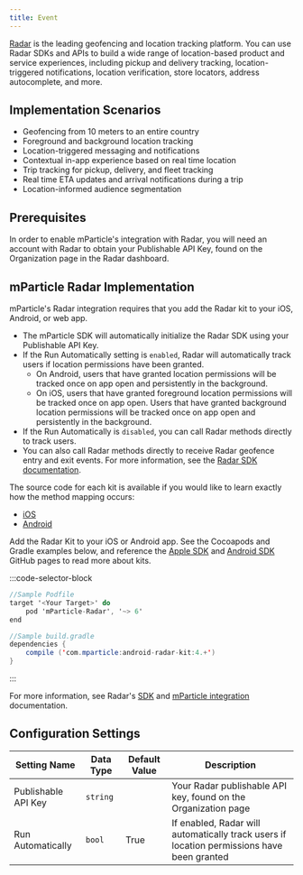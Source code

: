 ```yaml
---
title: Event
---
```


[Radar](https://radar.com) is the leading geofencing and location tracking platform. You can use Radar SDKs and APIs to build a wide range of location-based product and service experiences, including pickup and delivery tracking, location-triggered notifications, location verification, store locators, address autocomplete, and more.

## Implementation Scenarios
* Geofencing from 10 meters to an entire country
* Foreground and background location tracking
* Location-triggered messaging and notifications
* Contextual in-app experience based on real time location
* Trip tracking for pickup, delivery, and fleet tracking
* Real time ETA updates and arrival notifications during a trip
* Location-informed audience segmentation

## Prerequisites

In order to enable mParticle's integration with Radar, you will need an account with Radar to obtain your Publishable API Key, found on the Organization page in the Radar dashboard.

## mParticle Radar Implementation

mParticle's Radar integration requires that you add the Radar kit to your iOS, Android, or web app.  

* The mParticle SDK will automatically initialize the Radar SDK using your Publishable API Key.
* If the Run Automatically setting is `enabled`, Radar will automatically track users if location permissions have been granted.
  * On Android, users that have granted location permissions will be tracked once on app open and persistently in the background.
  * On iOS, users that have granted foreground location permissions will be tracked once on app open. Users that have granted background location permissions will be tracked once on app open and persistently in the background.
* If the Run Automatically is `disabled`, you can call Radar methods directly to track users.
* You can also call Radar methods directly to receive Radar geofence entry and exit events.  For more information, see the [Radar SDK documentation](https://radar.io/documentation/sdk).

The source code for each kit is available if you would like to learn exactly how the method mapping occurs:

- [iOS](https://github.com/mparticle-integrations/mparticle-apple-integration-Radar)
- [Android](https://github.com/mparticle-integrations/mparticle-android-integration-Radar)

Add the Radar Kit to your iOS or Android app. See the Cocoapods and Gradle examples below, and reference the [Apple SDK](https://github.com/mParticle/mparticle-apple-sdk) and [Android SDK](https://github.com/mParticle/mparticle-android-sdk) GitHub pages to read more about kits.

:::code-selector-block
~~~objectivec
//Sample Podfile
target '<Your Target>' do
    pod 'mParticle-Radar', '~> 6'
end
~~~

~~~java
//Sample build.gradle
dependencies {
    compile ('com.mparticle:android-radar-kit:4.+')
}
~~~   
:::

For more information, see Radar's [SDK](https://radar.com/documentation/sdk) and [mParticle integration](https://radar.com/documentation/integrations#event-integrations-mparticle-kit) documentation.

## Configuration Settings

| Setting Name |  Data Type    | Default Value  | Description |
| ---|---|---|---|
| Publishable API Key | `string` | <unset> | Your Radar publishable API key, found on the Organization page |
| Run Automatically | `bool` | True | If enabled, Radar will automatically track users if location permissions have been granted |
